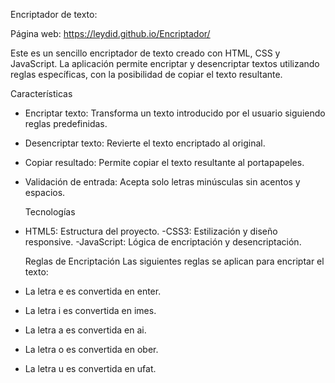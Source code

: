 Encriptador de texto:

Página web: https://leydid.github.io/Encriptador/

Este es un sencillo encriptador de texto creado con HTML, CSS y JavaScript. La aplicación permite encriptar y desencriptar textos utilizando reglas específicas, con la posibilidad de copiar el texto resultante.

  Características
- Encriptar texto: Transforma un texto introducido por el usuario siguiendo reglas predefinidas.
- Desencriptar texto: Revierte el texto encriptado al original.
- Copiar resultado: Permite copiar el texto resultante al portapapeles.
- Validación de entrada: Acepta solo letras minúsculas sin acentos y espacios.

  Tecnologías
- HTML5: Estructura del proyecto.
-CSS3: Estilización y diseño responsive.
-JavaScript: Lógica de encriptación y desencriptación.

  Reglas de Encriptación
  Las siguientes reglas se aplican para encriptar el texto:

- La letra e es convertida en enter.
- La letra i es convertida en imes.
- La letra a es convertida en ai.
- La letra o es convertida en ober.
- La letra u es convertida en ufat.

